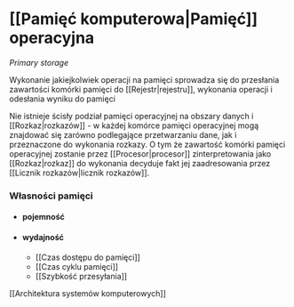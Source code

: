 # [[Pamięć komputerowa|Pamięć]] operacyjna
*Primary storage*

Wykonanie jakiejkolwiek operacji na pamięci sprowadza się do przesłania zawartości komórki pamięci do [[Rejestr|rejestru]], wykonania operacji i odesłania wyniku do pamięci

Nie istnieje ścisły podział pamięci operacyjnej na obszary danych i [[Rozkaz|rozkazów]] - w każdej komórce pamięci operacyjnej mogą znajdować się zarówno podlegające przetwarzaniu dane, jak i przeznaczone do wykonania rozkazy.
O tym że zawartość komórki pamięci operacyjnej zostanie przez [[Procesor|procesor]] zinterpretowania jako [[Rozkaz|rozkaz]] do wykonania decyduje fakt jej zaadresowania przez [[Licznik rozkazów|licznik rozkazów]].

### Własności pamięci
- #### pojemność
- #### wydajność
	- [[Czas dostępu do pamięci]]
	- [[Czas cyklu pamięci]]
	- [[Szybkość przesyłania]]

[[Architektura systemów komputerowych]]